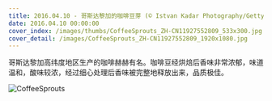 ```yaml
---
title: 2016.04.10 - 哥斯达黎加的咖啡豆芽 (© Istvan Kadar Photography/Getty Images)
date: 2016.04.10 00:00:00
cover_index: /images/thumbs/CoffeeSprouts_ZH-CN11927552809_533x300.jpg
cover_detail: /images/CoffeeSprouts_ZH-CN11927552809_1920x1080.jpg
---
```


哥斯达黎加高纬度地区生产的咖啡赫赫有名。咖啡豆经烘焙后香味非常浓郁，味道温和，酸味较浓，经过细心处理后香味被完整地释放出来，品质极佳。

![CoffeeSprouts](/images/CoffeeSprouts_ZH-CN11927552809_1920x1080.jpg)
